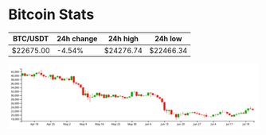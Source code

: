 # Bitcoin Stats

BTC/USDT|24h change|24h high|24h low|
|---|---|---|---|
|$22675.00|-4.54%|$24276.74|$22466.34|

<img src="./chart.svg">
